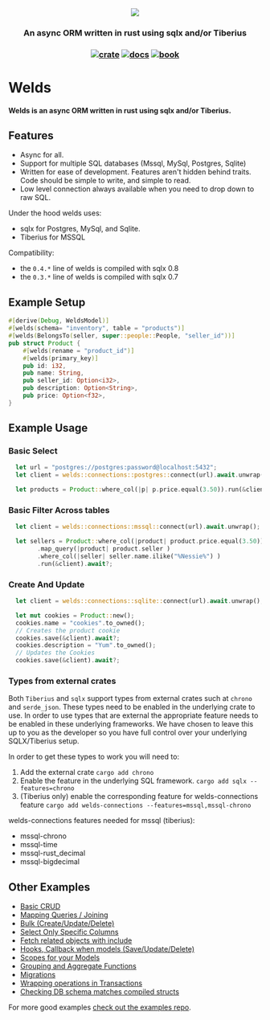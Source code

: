 
<div align="center">
  <img src="https://raw.githubusercontent.com/weldsorm/welds/main/page/src/assets/images/banner.png"/>
  <h3>
    An async ORM written in rust using sqlx and/or Tiberius
  </h3>
  <h3>
    <a href="https://crates.io/crates/welds"><img alt="crate" src="https://img.shields.io/badge/crates.io-latest-blue"></a>
    <a href="https://docs.rs/welds/latest/welds/"><img alt="docs" src="https://img.shields.io/badge/docs.rs-latest-blue"></a>
    <a href="https://book.weldsorm.com"><img alt="book" src="https://img.shields.io/badge/welds_book-latest-blue"></a>
  </h3>
</div>



# Welds

#### Welds is an async ORM written in rust using sqlx and/or Tiberius. 

## Features
- Async for all. 
- Support for multiple SQL databases (Mssql, MySql, Postgres, Sqlite)
- Written for ease of development. Features aren't hidden behind traits. Code should be simple to write, and simple to read.
- Low level connection always available when you need to drop down to raw SQL.

Under the hood welds uses:
- sqlx for Postgres, MySql, and Sqlite.
- Tiberius for MSSQL

Compatibility:
- the `0.4.*` line of welds is compiled with sqlx 0.8
- the `0.3.*` line of welds is compiled with sqlx 0.7

## Example Setup

```rust
#[derive(Debug, WeldsModel)]
#[welds(schema= "inventory", table = "products")]
#[welds(BelongsTo(seller, super::people::People, "seller_id"))]
pub struct Product {
    #[welds(rename = "product_id")]
    #[welds(primary_key)]
    pub id: i32,
    pub name: String,
    pub seller_id: Option<i32>,
    pub description: Option<String>,
    pub price: Option<f32>,
}
```


## Example Usage

### Basic Select 
```rust
  let url = "postgres://postgres:password@localhost:5432";
  let client = welds::connections::postgres::connect(url).await.unwrap();

  let products = Product::where_col(|p| p.price.equal(3.50)).run(&client).await?;
```

### Basic Filter Across tables
```rust
  let client = welds::connections::mssql::connect(url).await.unwrap();

  let sellers = Product::where_col(|product| product.price.equal(3.50))
        .map_query(|product| product.seller )
        .where_col(|seller| seller.name.ilike("%Nessie%") )
        .run(&client).await?;
```

### Create And Update
```rust
  let client = welds::connections::sqlite::connect(url).await.unwrap();

  let mut cookies = Product::new();
  cookies.name = "cookies".to_owned();
  // Creates the product cookie
  cookies.save(&client).await?;
  cookies.description = "Yum".to_owned();
  // Updates the Cookies
  cookies.save(&client).await?;
```


### Types from external crates

Both `Tiberius` and `sqlx` support types from external crates such at `chrono` and `serde_json`. These types need to be enabled in the underlying crate to use.
In order to use types that are external the appropriate feature needs to be enabled in these underlying frameworks.
We have chosen to leave this up to you as the developer so you have full control over your underlying SQLX/Tiberius setup.

In order to get these types to work you will need to:
1) Add the external crate `cargo add chrono`
2) Enable the feature in the underlying SQL framework. `cargo add sqlx --features=chrono`
3) (Tiberius only) enable the corresponding feature for welds-connections feature `cargo add welds-connections --features=mssql,mssql-chrono`

welds-connections features needed for mssql (tiberius):
* mssql-chrono
* mssql-time
* mssql-rust_decimal
* mssql-bigdecimal


## Other Examples
 - [Basic CRUD](https://github.com/weldsorm/welds/blob/main/welds/examples/crud.rs)
 - [Mapping Queries / Joining](https://github.com/weldsorm/welds/blob/main/welds/examples/crud.rs)
 - [Bulk (Create/Update/Delete)](https://github.com/weldsorm/welds/blob/main/welds/examples/bulk_operations.rs)
 - [Select Only Specific Columns](https://github.com/weldsorm/welds/blob/main/welds/examples/manual_select_columns.rs)
 - [Fetch related objects with include](https://github.com/weldsorm/welds/blob/main/welds/examples/includes.rs)
 - [Hooks, Callback when models (Save/Update/Delete)](https://github.com/weldsorm/welds/blob/main/welds/examples/hooks.rs)
 - [Scopes for your Models](https://github.com/weldsorm/welds/blob/main/welds/examples/scopes.rs)
 - [Grouping and Aggregate Functions](https://github.com/weldsorm/welds/blob/main/welds/examples/aggregating.rs)
 - [Migrations](https://github.com/weldsorm/welds/blob/main/welds/examples/migrations.rs)
 - [Wrapping operations in Transactions](https://github.com/weldsorm/welds/blob/main/welds/examples/transactions.rs)
 - [Checking DB schema matches compiled structs](https://github.com/weldsorm/welds/blob/main/welds/examples/verify_tables.rs)

For more good examples [check out the examples repo](https://github.com/weldsorm/welds/tree/main/welds/examples).
